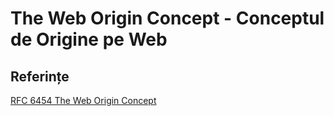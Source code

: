 # The Web Origin Concept - Conceptul de Origine pe Web

## Referințe

[RFC 6454 The Web Origin Concept](https://tools.ietf.org/html/rfc6454)
